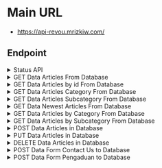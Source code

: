 # Main URL
* https://api-revou.mrizkiw.com/

## Endpoint
<details>
<summary>Status API</summary>

* Endpoint  : /
* Method    : GET
* Request Body :
```
none
```
* Request Params :
```
none
```
* Response :
```
{
    "serverStatus": "Online",
    "dbMethod": "ORM by Prisma"
}
```
</details>

<details>
<summary>GET Data Articles From Database</summary>

* Endpoint  : /data/articles
* Method    : GET
* Request Body :
```
none
```
* Request Params :
```
title
category
subcategory
page
pageSize
sortBy
sortOrder
```
* Response :
```
[
    {
        "id": int,
        "title": String,
        "desc": String,
        "category": String,
        "subcategory": String,
        "img_url": String,
        "publish_at": String,
        "source": String
    }
]
```
</details>

<details>
<summary>GET Data Articles by id From Database</summary>

* Endpoint  : /data/articles/:id
* Method    : GET
* Request Body :
```
none
```
* Request Params :
```
id (required)
```
* Response :
```
[
    {
        "id": int,
        "title": String,
        "desc": String,
        "category": String,
        "subcategory": String,
        "img_url": String,
        "publish_at": String,
        "source": String
    }
]
```
</details>
<details>
<summary>GET Data Articles Category From Database</summary>

* Endpoint  : /data/articles/category
* Method    : GET
* Request Body :
```
none
```
* Request Params :
```
sortBy
sortOrder
```
* Response :
```
[
    "Ekonomi",
    "Hiburan",
    "Lifestyle",
    "Olahraga",
    "Otomotif",
    "Politik",
    "Teknologi"
]
```
</details>
<details>
<summary>GET Data Articles Subcategory From Database</summary>

* Endpoint  : /data/articles/subcategory
* Method    : GET
* Request Body :
```
none
```
* Request Params :
```
sortBy
sortOrder
```
* Response :
```
[
    "Badminton",
    "Bisnis",
    "Energi",
    "Film",
    "Food",
    "Health",
    "Hukum Kriminal",
    "Info politik",
    "Keuangan",
    "Mobil",
    "Motor",
    "Motor GP",
    "Musik",
    "Peristiwa",
    "Sains",
    "Selebriti",
    "Sepakbola",
    "Teknologi Informasi",
    "Telekomunikasi",
    "Travel",
    "Tren"
]
```
</details>
<details>
<summary> GET Data Newest Articles From Database</summary>

* Endpoint  : /data/articles/newest
* Method    : GET
* Request Body :
```
none
```
* Request Params :
```
none
```
* Response :
```
[
    {
        "id": int,
        "title": String,
        "desc": String,
        "category": String,
        "subcategory": String,
        "img_url": String,
        "publish_at": String,
        "source": String
    }
]
```
</details>

<details>
<summary> GET Data Articles by Category From Database</summary>

* Endpoint  : /data/articles/category/:category
* Method    : GET
* Request Body :
```
none
```
* Request Params :
```
category (required)
sortBy
sortOrder
```
* Response :
```
[
    {
        "id": int,
        "title": String,
        "desc": String,
        "category": String,
        "subcategory": String,
        "img_url": String,
        "publish_at": String,
        "source": String
    }
]
```
</details>

<details>
<summary> GET Data Articles by Subcategory From Database</summary>

* Endpoint  : /data/articles/subcategory/:subcategory
* Method    : GET
* Request Body :
```
none
```
* Request Params :
```
subcategory (required)
sortBy
sortOrder
```
* Response :
```
[
    {
        "id": int,
        "title": String,
        "desc": String,
        "category": String,
        "subcategory": String,
        "img_url": String,
        "publish_at": String,
        "source": String
    }
]
```
</details>
<details>
<summary> POST Data Articles in Database</summary>

* Endpoint  : /data/input/articles
* Method    : POST
* Request Body :
```
{
    "username": String,
    "password": String,
    "title": String,
    "desc": String,
    "category": String,
    "subcategory": String,
    "img_url": String,
    "publish_at": Date,
    "source": String
}
```
* Request Params :
```
none
```
* Response (200) :
```
Data inserted successfully
```
* Response (403) :
```
Invalid credentials
```
</details>
<details>

<summary> PUT Data Articles in Database</summary>

* Endpoint  : /data/update/articles
* Method    : PUT
* Request Body :
```
{
    "username": String,
    "password": String,
    "id": int,
    "title": String,
    "desc": String,
    "category": String,
    "subcategory": String,
    "img_url": String,
    "publish_at": Date,
    "source": String
}
```
* Request Params :
```
none
```
* Response (200) :
```
Data updated successfully
```
* Response (403) :
```
Invalid credentials
```
</details>
<details>

<summary> DELETE Data Articles in Database</summary>

* Endpoint  : /data/delete/articles
* Method    : DELETE
* Request Body :
```
{
    "username": String,
    "password": String,
    "id": int
}
```
* Request Params :
```
none
```
* Response (200) :
```
Data deleted successfully
```
* Response (403) :
```
Invalid credentials
```
</details>
<details>

<summary> POST Data Form Contact Us to Database</summary>

* Endpoint  : /submit-contactus
* Method    : POST
* Request Body :
```
{
    "namalengkap": String,
    "email": String,
    "subject": String
}
```
* Request Params :
```
none
```
* Response (200) :
```
Data inserted successfully
```
</details>
<details>

<summary> POST Data Form Pengaduan to Database</summary>

* Endpoint  : /submit-formpengaduan
* Method    : POST
* Request Body :
```
{
    "email": String,
    "nama": String,
    "phone": String,
    "location": String,
    "date": Date,
    "complaint": String,
    "outcome": String
}
```
* Request Params :
```
none
```
* Response (200) :
```
Data inserted successfully
```
* Response (400) :
```
Nomor telepon harus berupa angka dan dimulai dengan "08" serta minimal 10 angka dan tidak lebih dari 15 angka.
```
</details>
